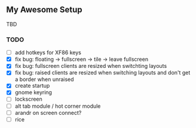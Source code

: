 ## My Awesome Setup
TBD

### TODO
- [ ] add hotkeys for XF86 keys
- [x] fix bug: floating -> fullscreen -> tile -> leave fullscreen
- [x] fix bug: fullscreen clients are resized when switchting layouts
- [x] fix bug: raised clients are resized when switching layouts and don't get a border when unraised
- [x] create startup
- [x] gnome keyring
- [ ] lockscreen
- [ ] alt tab module / hot corner module
- [ ] arandr on screen connect?
- [ ] rice
